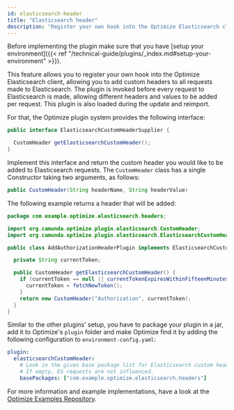 ```yaml
---
id: elasticsearch-header
title: "Elasticsearch header"
description: "Register your own hook into the Optimize Elasticsearch client to add custom headers to requests."
---
```


Before implementing the plugin make sure that you have [setup your environment]({{< ref "/technical-guide/plugins/_index.md#setup-your-environment" >}}).

This feature allows you to register your own hook into the Optimize Elasticsearch client, allowing you to add custom headers 
to all requests made to Elasticsearch. The plugin is invoked before every request to Elasticsearch is made, allowing different
headers and values to be added per request. This plugin is also loaded during the update and reimport.

For that, the Optimize plugin system provides the following interface:

```java
public interface ElasticsearchCustomHeaderSupplier {

  CustomHeader getElasticsearchCustomHeader();
}
```

Implement this interface and return the custom header you would like to be added to Elasticsearch requests. The `CustomHeader`
class has a single Constructor taking two arguments, as follows:

```java
public CustomHeader(String headerName, String headerValue)
```

The following example returns a header that will be added:

```java
package com.example.optimize.elasticsearch.headers;

import org.camunda.optimize.plugin.elasticsearch.CustomHeader;
import org.camunda.optimize.plugin.elasticsearch.ElasticsearchCustomHeaderSupplier;

public class AddAuthorizationHeaderPlugin implements ElasticsearchCustomHeaderSupplier {

  private String currentToken;

  public CustomHeader getElasticsearchCustomHeader() {
    if (currentToken == null || currentTokenExpiresWithinFifteenMinutes()) {
      currentToken = fetchNewToken();
    }
    return new CustomHeader("Authorization", currentToken);
  }
}
```

Similar to the other plugins' setup, you have to package your plugin in a jar, add it to Optimize's `plugin` folder and make Optimize find it by adding the following configuration to `environment-config.yaml`:

```yaml
plugin:
  elasticsearchCustomHeader:
    # Look in the given base package list for Elasticsearch custom header fetching plugins.
    # If empty, ES requests are not influenced.
    basePackages: ["com.example.optimize.elasticsearch.headers"]
```

For more information and example implementations, have a look at the [Optimize Examples Repository](https://github.com/camunda/camunda-optimize-examples#getting-started-with-elasticsearch-header-plugins).